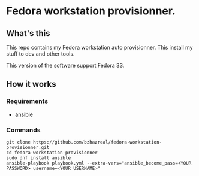 # Fedora workstation provisionner.

## What's this

This repo contains my Fedora workstation auto provisionner. This install my stuff to dev and other tools.

This version of the software support Fedora 33.

## How it works

### Requirements

- [ansible](https://www.ansible.com/)

### Commands

```shell
git clone https://github.com/bzhazreal/fedora-workstation-provisionner.git
cd fedora-workstation-provisionner
sudo dnf install ansible
ansible-playbook playbook.yml --extra-vars="ansible_become_pass=<YOUR PASSWORD> username=<YOUR USERNAME>"
```

